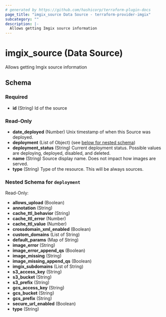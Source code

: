 ```yaml
---
# generated by https://github.com/hashicorp/terraform-plugin-docs
page_title: "imgix_source Data Source - terraform-provider-imgix"
subcategory: ""
description: |-
  Allows getting Imgix source information
---
```


# imgix_source (Data Source)

Allows getting Imgix source information



<!-- schema generated by tfplugindocs -->
## Schema

### Required

- **id** (String) Id of the source

### Read-Only

- **date_deployed** (Number) Unix timestamp of when this Source was deployed.
- **deployment** (List of Object) (see [below for nested schema](#nestedatt--deployment))
- **deployment_status** (String) Current deployment status. Possible values are deploying, deployed, disabled, and deleted.
- **name** (String) Source display name. Does not impact how images are served.
- **type** (String) Type of the resource. This will be always sources.

<a id="nestedatt--deployment"></a>
### Nested Schema for `deployment`

Read-Only:

- **allows_upload** (Boolean)
- **annotation** (String)
- **cache_ttl_behavior** (String)
- **cache_ttl_error** (Number)
- **cache_ttl_value** (Number)
- **crossdomain_xml_enabled** (Boolean)
- **custom_domains** (List of String)
- **default_params** (Map of String)
- **image_error** (String)
- **image_error_append_qs** (Boolean)
- **image_missing** (String)
- **image_missing_append_qs** (Boolean)
- **imgix_subdomains** (List of String)
- **s3_access_key** (String)
- **s3_bucket** (String)
- **s3_prefix** (String)
- **gcs_access_key** (String)
- **gcs_bucket** (String)
- **gcs_prefix** (String)
- **secure_url_enabled** (Boolean)
- **type** (String)


